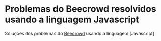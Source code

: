 # Problemas do Beecrowd resolvidos usando a linguagem Javascript

Soluções dos problemas do [Beecrowd](https://www.beecrowd.com.br/judge/pt/problems/all) usando a linguagem [Javascript]

<!-- ## Problemas por Categoria

- [Iniciante] Problemas básicos para quem está iniciando na programação...
- [Ad-hoc] Problemas de Simulação, Datas e Ad-Hoc no geral...
- [Strings] Palindromos, Frequência, Ad-Hoc, LCS, Manipulação de Strings...
- [Estruturas e Bibliotecas] Filas, Pilhas, Ordenação, Mapas...
- [Matemática] Sistemas Numéricos, Números Primos, BigInteger...
- [Paradigmas] Programação Dinâmica, Busca Binária, Gulosos, Backtracking...
- [Grafos](categorias/grafos.md) Flood Fill, MST, SSSP, DAG, Fluxo Máximo, Árvores... -->
